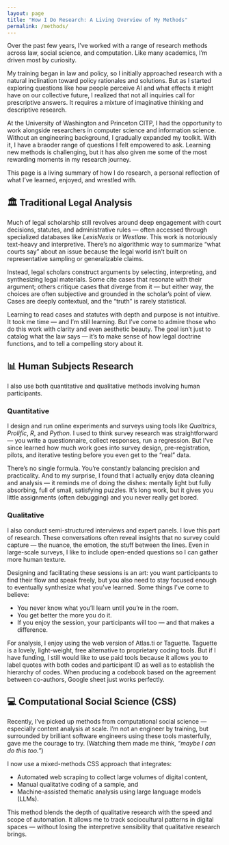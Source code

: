 ```yaml
---
layout: page
title: "How I Do Research: A Living Overview of My Methods"
permalink: /methods/
---
```


Over the past few years, I’ve worked with a range of research methods across law, social science, and computation. Like many academics, I’m driven most by curiosity.

My training began in law and policy, so I initially approached research with a natural inclination toward policy rationales and solutions. But as I started exploring questions like how people perceive AI and what effects it might have on our collective future, I realized that not all inquiries call for prescriptive answers. It requires a mixture of imaginative thinking and descriptive research. 

At the University of Washington and Princeton CITP, I had the opportunity to work alongside researchers in computer science and information science. Without an engineering background, I gradually expanded my toolkit. With it, I have a braoder range of questions I felt empowered to ask. Learning new methods is challenging, but it has also given me some of the most rewarding moments in my research journey.

This page is a living summary of how I do research, a personal reflection of what I’ve learned, enjoyed, and wrestled with.


## 🏛 Traditional Legal Analysis

Much of legal scholarship still revolves around deep engagement with court decisions, statutes, and administrative rules — often accessed through specialized databases like *LexisNexis* or *Westlaw*. This work is notoriously text-heavy and interpretive. There’s no algorithmic way to summarize “what courts say” about an issue because the legal world isn’t built on representative sampling or generalizable claims.

Instead, legal scholars construct arguments by selecting, interpreting, and synthesizing legal materials. Some cite cases that resonate with their argument; others critique cases that diverge from it — but either way, the choices are often subjective and grounded in the scholar’s point of view. Cases are deeply contextual, and the “truth” is rarely statistical.

Learning to read cases and statutes with depth and purpose is not intuitive. It took me time — and I’m still learning. But I’ve come to admire those who do this work with clarity and even aesthetic beauty. The goal isn’t just to catalog what the law says — it’s to make sense of how legal doctrine functions, and to tell a compelling story about it.

## 📊 Human Subjects Research

I also use both quantitative and qualitative methods involving human participants.

### Quantitative

I design and run online experiments and surveys using tools like *Qualtrics*, *Prolific*, *R*, and *Python*. I used to think survey research was straightforward — you write a questionnaire, collect responses, run a regression. But I’ve since learned how much work goes into survey design, pre-registration, pilots, and iterative testing before you even get to the “real” data.

There’s no single formula. You’re constantly balancing precision and practicality. And to my surprise, I found that I actually enjoy data cleaning and analysis — it reminds me of doing the dishes: mentally light but fully absorbing, full of small, satisfying puzzles. It’s long work, but it gives you little assignments (often debugging) and you never really get bored.

### Qualitative

I also conduct semi-structured interviews and expert panels. I love this part of research. These conversations often reveal insights that no survey could capture — the nuance, the emotion, the stuff between the lines. Even in large-scale surveys, I like to include open-ended questions so I can gather more human texture.

Designing and facilitating these sessions is an art: you want participants to find their flow and speak freely, but you also need to stay focused enough to eventually synthesize what you’ve learned. Some things I’ve come to believe:

- You never know what you’ll learn until you’re in the room.
- You get better the more you do it.
- If you enjoy the session, your participants will too — and that makes a difference.

For analysis, I enjoy using the web version of Atlas.ti or Taguette. Taguette is a lovely, light-weight, free alternative to proprietary coding tools. But if I have funding, I still would like to use paid tools because it allows you to label quotes with both codes and participant ID as well as to establish the hierarchy of codes. When producing a codebook based on the agreement between co-authors, Google sheet just works perfectly.  

## 💻 Computational Social Science (CSS)

Recently, I’ve picked up methods from computational social science — especially content analysis at scale. I’m not an engineer by training, but surrounded by brilliant software engineers using these tools masterfully, gave me the courage to try. (Watching them made me think, *“maybe I can do this too.”*)

I now use a mixed-methods CSS approach that integrates:

- Automated web scraping to collect large volumes of digital content,
- Manual qualitative coding of a sample, and
- Machine-assisted thematic analysis using large language models (LLMs).

This method blends the depth of qualitative research with the speed and scope of automation. It allows me to track sociocultural patterns in digital spaces — without losing the interpretive sensibility that qualitative research brings. 
